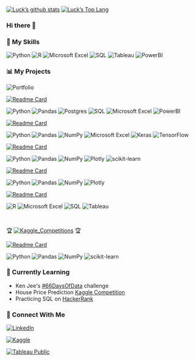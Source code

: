 <!-- Stats -->
<!-- References: 
https://yushi95.medium.com/how-to-create-a-beautiful-readme-for-your-github-profile-36957caa711c
https://www.webfx.com/tools/emoji-cheat-sheet/ -->
[![Luck’s github stats](https://github-readme-stats.vercel.app/api?username=Laidbackluck&theme=blue-green)](https://github.com/Laidbackluck)
[![Luck’s Top Lang](https://github-readme-stats.vercel.app/api/top-langs/?username=Laidbackluck&theme=blue-green)](https://github.com/Laidbackluck)

### Hi there 👋
<!-- 
<br />

### About Me

<br /> 
-->

### :briefcase: My Skills 
![Python](https://img.shields.io/badge/python-3670A0?style=for-the-badge&logo=python&logoColor=ffdd54)
![R](https://img.shields.io/badge/r-%23276DC3.svg?style=for-the-badge&logo=r&logoColor=white)
![Microsoft Excel](https://img.shields.io/badge/Microsoft_Excel-217346?style=for-the-badge&logo=microsoft-excel&logoColor=white)
![SQL](https://img.shields.io/badge/SQL-4479A1?style=for-the-badge&logo&logoColor=white)
![Tableau](https://img.shields.io/badge/Tableau-E97627?style=for-the-badge&logo=Tableau&logoColor=white)
![PowerBI](https://img.shields.io/badge/-Power_BI-F2C811?style=for-the-badge&logo=powerbi&logoColor=white)
<!-- 
![Pandas](https://img.shields.io/badge/pandas-%23150458.svg?style=for-the-badge&logo=pandas&logoColor=white)
![NumPy](https://img.shields.io/badge/numpy-%23013243.svg?style=for-the-badge&logo=numpy&logoColor=white)
![Plotly](https://img.shields.io/badge/Plotly-%233F4F75.svg?style=for-the-badge&logo=plotly&logoColor=white)
![scikit-learn](https://img.shields.io/badge/scikit--learn-%23F7931E.svg?style=for-the-badge&logo=scikit-learn&logoColor=white)
![SciPy](https://img.shields.io/badge/SciPy-%230C55A5.svg?style=for-the-badge&logo=scipy&logoColor=%white)
![Keras](https://img.shields.io/badge/Keras-%23D00000.svg?style=for-the-badge&logo=Keras&logoColor=white)
![TensorFlow](https://img.shields.io/badge/TensorFlow-%23FF6F00.svg?style=for-the-badge&logo=TensorFlow&logoColor=white)
 -->


### :bar_chart: My Projects 
![Portfolio](https://img.shields.io/badge/Portfolio-%23000000.svg?style=for-the-badge&logo=firefox&logoColor=#FF7139)

[![Readme Card](https://github-readme-stats.vercel.app/api/pin/?username=Laidbackluck&repo=Covid-Project-Repository)](https://github.com/Laidbackluck/Covid-Project-Repository/blob/master/Covid_SQL_queries.ipynb)

![Python](https://img.shields.io/badge/python-3670A0?style=for-the-badge&logo=python&logoColor=ffdd54)
![Pandas](https://img.shields.io/badge/pandas-%23150458.svg?style=for-the-badge&logo=pandas&logoColor=white)
![Postgres](https://img.shields.io/badge/postgres-%23316192.svg?style=for-the-badge&logo=postgresql&logoColor=white)
![SQL](https://img.shields.io/badge/SQL-4479A1?style=for-the-badge&logo&logoColor=white)
![Microsoft Excel](https://img.shields.io/badge/Microsoft_Excel-217346?style=for-the-badge&logo=microsoft-excel&logoColor=white)
![PowerBI](https://img.shields.io/badge/-Power_BI-F2C811?style=for-the-badge&logo=powerbi&logoColor=white)

[![Readme Card](https://github-readme-stats.vercel.app/api/pin/?username=Laidbackluck&repo=Harry-Mack-Omegle-Bars-1-to-50-Repository)](https://github.com/Laidbackluck/Harry-Mack-Omegle-Bars-1-to-50-Repository/blob/master/HMack_Lyric_Generator.ipynb)

![Python](https://img.shields.io/badge/python-3670A0?style=for-the-badge&logo=python&logoColor=ffdd54)
![Pandas](https://img.shields.io/badge/pandas-%23150458.svg?style=for-the-badge&logo=pandas&logoColor=white)
![NumPy](https://img.shields.io/badge/numpy-%23013243.svg?style=for-the-badge&logo=numpy&logoColor=white)
![Microsoft Excel](https://img.shields.io/badge/Microsoft_Excel-217346?style=for-the-badge&logo=microsoft-excel&logoColor=white)
![Keras](https://img.shields.io/badge/Keras-%23D00000.svg?style=for-the-badge&logo=Keras&logoColor=white)
![TensorFlow](https://img.shields.io/badge/TensorFlow-%23FF6F00.svg?style=for-the-badge&logo=TensorFlow&logoColor=white)

[![Readme Card](https://github-readme-stats.vercel.app/api/pin/?username=Laidbackluck&repo=IBM-Data-Science-Project-Repository)](https://github.com/Laidbackluck/IBM-Data-Science-Project-Repository/blob/master/IBM%20Data%20Science%20Capstone%20-%20SpaceX%20Launch%20Success%20Analysis.pdf)

![Python](https://img.shields.io/badge/python-3670A0?style=for-the-badge&logo=python&logoColor=ffdd54)
![Pandas](https://img.shields.io/badge/pandas-%23150458.svg?style=for-the-badge&logo=pandas&logoColor=white)
![NumPy](https://img.shields.io/badge/numpy-%23013243.svg?style=for-the-badge&logo=numpy&logoColor=white)
![Plotly](https://img.shields.io/badge/Plotly-%233F4F75.svg?style=for-the-badge&logo=plotly&logoColor=white)
![scikit-learn](https://img.shields.io/badge/scikit--learn-%23F7931E.svg?style=for-the-badge&logo=scikit-learn&logoColor=white)

[![Readme Card](https://github-readme-stats.vercel.app/api/pin/?username=Laidbackluck&repo=IBM-Data-Analyst-Capstone-Project-Repository)](https://github.com/Laidbackluck/IBM-Data-Analyst-Capstone-Project-Repository/blob/master/IBM%20Data%20Analyst%20Capstone%20-%20IT%20Trends%20Analysis.pdf)

![Python](https://img.shields.io/badge/python-3670A0?style=for-the-badge&logo=python&logoColor=ffdd54)
![Pandas](https://img.shields.io/badge/pandas-%23150458.svg?style=for-the-badge&logo=pandas&logoColor=white)
![NumPy](https://img.shields.io/badge/numpy-%23013243.svg?style=for-the-badge&logo=numpy&logoColor=white)
![Plotly](https://img.shields.io/badge/Plotly-%233F4F75.svg?style=for-the-badge&logo=plotly&logoColor=white)

[![Readme Card](https://github-readme-stats.vercel.app/api/pin/?username=Laidbackluck&repo=Google-Data-Analytics-Capstone-Repository)](https://github.com/Laidbackluck/Google-Data-Analytics-Capstone-Repository/blob/master/cyclistic-bike-share-analysis.ipynb)

![R](https://img.shields.io/badge/r-%23276DC3.svg?style=for-the-badge&logo=r&logoColor=white)
![Microsoft Excel](https://img.shields.io/badge/Microsoft_Excel-217346?style=for-the-badge&logo=microsoft-excel&logoColor=white)
![SQL](https://img.shields.io/badge/SQL-4479A1?style=for-the-badge&logo&logoColor=white)
![Tableau](https://img.shields.io/badge/Tableau-E97627?style=for-the-badge&logo=Tableau&logoColor=white)

<br />

:trophy: [![Kaggle_Competitions](https://img.shields.io/badge/-Kaggle_Competitions-20BEFF?style=for-the-badge&logo=kaggle&logoColor=white)](https://www.kaggle.com/luckychav) :trophy: 

[![Readme Card](https://github-readme-stats.vercel.app/api/pin/?username=Laidbackluck&repo=Kaggle-Competition-Titanic-Analysis_Repository)](https://github.com/Laidbackluck/Kaggle-Competition-Titanic-Analysis_Repository/blob/master/Titanic-Analysis.ipynb)

![Python](https://img.shields.io/badge/python-3670A0?style=for-the-badge&logo=python&logoColor=ffdd54)
![Pandas](https://img.shields.io/badge/pandas-%23150458.svg?style=for-the-badge&logo=pandas&logoColor=white)
![NumPy](https://img.shields.io/badge/numpy-%23013243.svg?style=for-the-badge&logo=numpy&logoColor=white)
![scikit-learn](https://img.shields.io/badge/scikit--learn-%23F7931E.svg?style=for-the-badge&logo=scikit-learn&logoColor=white)

<!-- [![Readme Card](https://github-readme-stats.vercel.app/api/pin/?username=Laidbackluck&repo=REPO)](https://github.com/Laidbackluck/REPO) -->

### 🌱 Currently Learning

- Ken Jee's [#66DaysOfData](https://www.youtube.com/watch?v=qV_AlRwhI3I) challenge
- House Price Prediction [Kaggle Competition](https://www.kaggle.com/c/house-prices-advanced-regression-techniques) 
- Practicing SQL on [HackerRank](https://www.hackerrank.com/)

<!-- 
### ⚡ Fun facts

- 🔭 I’m currently working on Kaggle Competitions
- 🌱 I’m currently learning about different Machine Learning algorithms :sob:
- 👯 I’m looking to collaborate with other data enthusiasts 
- :ballot_box_with_check: 2022 Goals: Contribute more datasets to Kaggle
- 💬 Ask me about bartending :beers: :wine_glass: :tropical_drink:
 -->

### 🤝 Connect With Me
[![LinkedIn](https://img.shields.io/badge/linkedin-%230077B5.svg?style=for-the-badge&logo=linkedin&logoColor=white)](https://www.linkedin.com/in/luckychav/)

[![Kaggle](https://img.shields.io/badge/-Kaggle-20BEFF?style=for-the-badge&logo=kaggle&logoColor=white)](https://www.kaggle.com/luckychav)

[![Tableau Public](https://img.shields.io/badge/Tableau_Public-%232C2D72.svg?style=for-the-badge&logo=Tableau&&logoColor=white)](https://public.tableau.com/app/profile/laidbackluck)

<!-- 
![Discord](https://img.shields.io/badge/%3CServer%3E-%237289DA.svg?style=for-the-badge&logo=discord&logoColor=white)
![GMail](https://img.shields.io/badge/Gmail-D14836?style=for-the-badge&logo=gmail&logoColor=white)
[Kaggle]: https://www.kaggle.com/luckychav
[][Kaggle] 
-->


<!-- White Version
[![Luck’s github stats](https://github-readme-stats.vercel.app/api?username=Laidbackluck)](https://github.com/Laidbackluck)

[![Top Langs](https://github-readme-stats.vercel.app/api/top-langs/?username=Laidbackluck&layout=compact)](https://github.com/Laidbackluck)
-->
